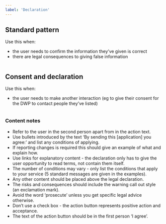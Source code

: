 ```yaml
---
label: 'Declaration'
---
```


<h2 id="standard-pattern">Standard pattern</h2>

<p>Use this when:</p>

<ul>
	<li>the user needs to confirm the information they’ve given is correct</li>
	<li>there are legal consequences to giving false information</li>
</ul>

<div class="demo">
	<img src="/images/content/patterns/declaration/declaration.png" alt="">
</div>

<h2 id="declaration-and-consent">Consent and declaration</h2>

<p>Use this when:</p>

<ul>
	<li>the user needs to make another interaction (eg to give their consent for the DWP to contact people they’ve listed)</li>
</ul>

<div class="demo">
	<img src="/images/content/patterns/declaration/declaration-choice.png" alt="">
</div>

<h3 id="declaration-and-consent-content-notes">Content notes</h3>

<ul>
	<li>Refer to the user in the second person apart from in the action text.</li>
	<li>Use bullets introduced by the text ‘By sending this [application] you agree:’ and list any conditions of applying.</li>
	<li>If reporting changes is required this should give an example of what and explain how.</li>
	<li>Use links for explanatory content - the declaration only has to give the user opportunity to read terms, not contain them itself.</li>
	<li>The number of conditions may vary - only list the conditions that apply to your service (5 standard messages are given in the examples).</li>
	<li>Any other content should be placed above the legal declaration.</li>
	<li>The risks and consequences should include the warning call out style (an exclamation mark).</li>
	<li>Avoid the word ‘prosecute’ unless you get specific legal advice otherwise.</li>
	<li>Don’t use a check box - the action button represents positive action and acceptance.</li>
	<li>The text of the action button should be in the first person ‘I agree’.</li>
</ul>
